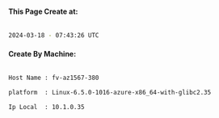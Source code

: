 
   
#### This Page Create at:

```bash

2024-03-18 - 07:43:26 UTC

```

#### Create By Machine:

```bash

Host Name : fv-az1567-380

platform  : Linux-6.5.0-1016-azure-x86_64-with-glibc2.35

Ip Local  : 10.1.0.35

```

